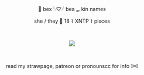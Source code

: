 <p align="center">
🍒 bex 𓆩♡𓆪  bea ₒᵣ kin names 
<p align="center">
she / they 🦈 18  ⌇  XNTP  ⌇  pisces  
  
   ⠀⠀⠀ ⠀⠀ ⠀  ⠀⠀⠀ ⠀⠀ ⠀ ⠀⠀⠀      <p align="center">
   ![](https://komarev.com/ghpvc/?username=starrynightzz&color=781f34&style=flat&label=stars)
 </p>  ⠀
 <p align="center">
 read my strawpage, patreon or pronounscc for info 𐂯
